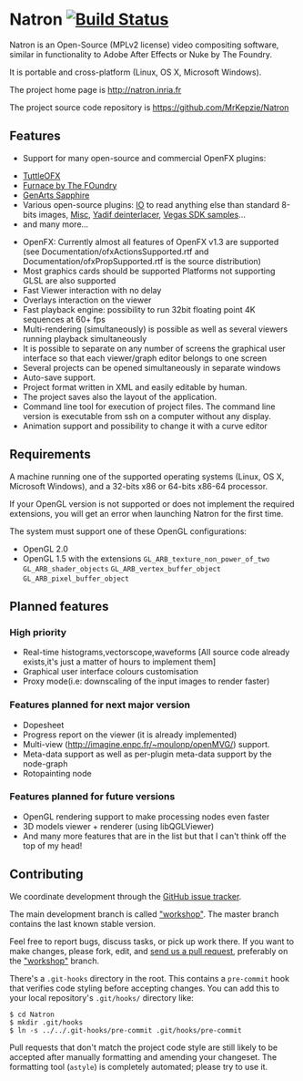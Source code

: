 Natron [![Build Status](https://api.travis-ci.org/MrKepzie/Natron.png?branch=workshop)](https://travis-ci.org/MrKepzie/Natron)
======

Natron is an Open-Source (MPLv2 license) video compositing software, similar in functionality to Adobe After Effects or Nuke by The Foundry.

It is portable and cross-platform (Linux, OS X, Microsoft Windows).

The project home page is http://natron.inria.fr

The project source code repository is https://github.com/MrKepzie/Natron

Features
--------

- Support for many open-source and commercial OpenFX plugins: 

 * [TuttleOFX](https://sites.google.com/site/tuttleofx/)
 * [Furnace by The FOundry](http://www.thefoundry.co.uk/products/furnace/)
 * [GenArts Sapphire](http://www.genarts.com/software/sapphire/overview)
 * Various open-source plugins:
   [IO](https://github.com/MrKepzie/openfx-io) to read anything else
   than standard 8-bits images,
   [Misc](https://github.com/devernay/openfx-misc),
   [Yadif deinterlacer](https://github.com/devernay/openfx-yadis),
   [Vegas SDK samples](https://github.com/devernay/openfx-vegas)...
 * and many more...

- OpenFX: Currently almost all features of OpenFX v1.3 are supported
  (see Documentation/ofxActionsSupported.rtf and
  Documentation/ofxPropSupported.rtf is the source distribution)
- Most graphics cards should be supported
Platforms not supporting GLSL are also supported
- Fast Viewer interaction with no delay 
- Overlays interaction on the viewer
- Fast playback engine: possibility to run 32bit floating point 4K sequences at 60+ fps
- Multi-rendering (simultaneously) is possible as well as  several viewers running playback simultaneously
- It is possible to separate on any number of screens the graphical user interface so that each viewer/graph editor belongs to one screen
- Several projects can be opened simultaneously in separate windows
- Auto-save support.
- Project format written in XML and easily editable by human.
- The project saves also the layout of the application.
- Command line tool for execution of project files. The command line version is executable from ssh on a computer without any display.
- Animation support and possibility to change it with a curve editor

Requirements
------------

A machine running one of the supported operating systems (Linux, OS X,
Microsoft Windows), and a 32-bits x86 or 64-bits x86-64 processor.

If your OpenGL version is not supported or does not implement the
required extensions, you will get an error when launching Natron for
the first time.

The system must support one of these OpenGL configurations:
- OpenGL 2.0
- OpenGL 1.5 with the extensions `GL_ARB_texture_non_power_of_two`
  `GL_ARB_shader_objects` `GL_ARB_vertex_buffer_object`
  `GL_ARB_pixel_buffer_object`

Planned features
----------------

### High priority

- Real-time histograms,vectorscope,waveforms [All source code already exists,it's just a matter of hours to implement them]
- Graphical user interface colours customisation
- Proxy mode(i.e: downscaling of the input images to render faster)

### Features planned for next major version

- Dopesheet
- Progress report on the viewer (it is already implemented)
- Multi-view (http://imagine.enpc.fr/~moulonp/openMVG/) support.
- Meta-data support as well as per-plugin meta-data support by the node-graph
- Rotopainting node

### Features planned for future versions

- OpenGL rendering support to make processing nodes even faster
- 3D models viewer + renderer (using libQGLViewer)
- And many more features that are in the list but that I can't think off the top of my head!

Contributing
------------

We coordinate development through the [GitHub issue
tracker](https://github.com/MrKepzie/Natron/issues).

The main development branch is called
["workshop"](https://github.com/MrKepzie/Natron/tree/workshop).
The master branch contains the last known stable version.

Feel free to
report bugs, discuss tasks, or pick up work there. If you want to make
changes, please fork, edit, and [send us a pull
request](https://github.com/MrKepzie/Natron/pull/new/workshop),
preferably on the ["workshop"](https://github.com/MrKepzie/Natron/tree/workshop)
branch.

There's a `.git-hooks` directory in the root. This contains a `pre-commit`
hook that verifies code styling before accepting changes. You can add this to
your local repository's `.git/hooks/` directory like:

    $ cd Natron
    $ mkdir .git/hooks
    $ ln -s ../../.git-hooks/pre-commit .git/hooks/pre-commit

Pull requests that don't match the project code style are still likely to be
accepted after manually formatting and amending your changeset. The formatting
tool (`astyle`) is completely automated; please try to use it.
